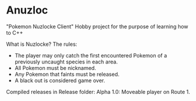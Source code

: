 # Anuzloc

"Pokemon Nuzlocke Client"
Hobby project for the purpose of learning how to C++

What is Nuzlocke? The rules:

- The player may only catch the first encountered Pokemon of a previously uncaught species in each area.
- All Pokemon must be nicknamed.
- Any Pokemon that faints must be released.
- A black out is considered game over.

Compiled releases in Release folder:
Alpha 1.0: Moveable player on Route 1.